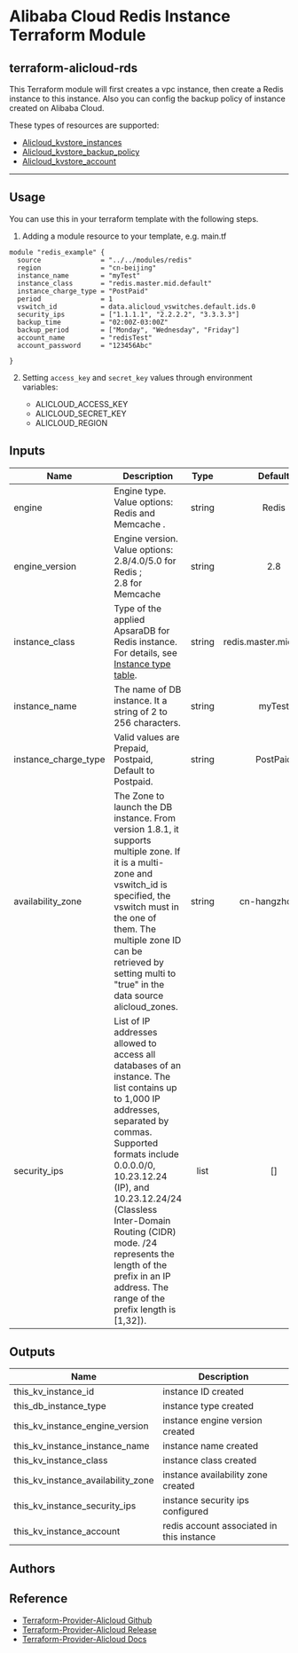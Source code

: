 # Alibaba Cloud Redis Instance Terraform Module   
terraform-alicloud-rds
---

This Terraform module will first creates a vpc instance, then create a Redis instance to this instance.
Also you can config the backup policy of instance created on Alibaba Cloud.

These types of resources are supported:

* [Alicloud_kvstore_instances](https://www.terraform.io/docs/providers/alicloud/d/kvstore_instances.html)
* [Alicloud_kvstore_backup_policy](https://www.terraform.io/docs/providers/alicloud/r/kvstore_backup_policy.html)
* [Alicloud_kvstore_account](https://www.terraform.io/docs/providers/alicloud/r/kvstore_account.html)

----------------------


Usage
-----
You can use this in your terraform template with the following steps.

1. Adding a module resource to your template, e.g. main.tf
    
```hcl
module "redis_example" {
  source               = "../../modules/redis"
  region               = "cn-beijing"
  instance_name        = "myTest"
  instance_class       = "redis.master.mid.default"
  instance_charge_type = "PostPaid"
  period               = 1
  vswitch_id           = data.alicloud_vswitches.default.ids.0
  security_ips         = ["1.1.1.1", "2.2.2.2", "3.3.3.3"]
  backup_time          = "02:00Z-03:00Z"
  backup_period        = ["Monday", "Wednesday", "Friday"]
  account_name         = "redisTest"
  account_password     = "123456Abc"

}
```

2. Setting `access_key` and `secret_key` values through environment variables:

    - ALICLOUD_ACCESS_KEY
    - ALICLOUD_SECRET_KEY
    - ALICLOUD_REGION


## Inputs

| Name | Description | Type | Default | Required |
|------|-------------|:----:|:-----:|:-----:|
|engine               | Engine type. Value options: Redis and Memcache .    |  string     |     Redis      | yes |  
|engine_version       | Engine version. Value options:<br>2.8/4.0/5.0 for Redis ;<br>2.8 for Memcache   |   string  |    2.8    |    yes       | 
|instance_class       | Type of the applied ApsaraDB for Redis instance. For details, see [Instance type table](https://www.alibabacloud.com/help/doc-detail/26350.htm?spm=a2c63.l28256.b99.13.271d5175pIy8vr).   |     string  |  redis.master.mid.default   |    yes       |  
|instance_name        | The name of DB instance. It a string of 2 to 256 characters.    |  string     |     myTest      |    no       | 
|instance_charge_type | Valid values are Prepaid, Postpaid, Default to Postpaid.  |  string     |     PostPaid      |     no      |  = "PostPaid"
|availability_zone    | The Zone to launch the DB instance. From version 1.8.1, it supports multiple zone. If it is a multi-zone and vswitch_id is specified, the vswitch must in the one of them. The multiple zone ID can be retrieved by setting multi to "true" in the data source alicloud_zones.  |  string     |     cn-hangzhou-b      |   no        |  
|security_ips         | List of IP addresses allowed to access all databases of an instance. The list contains up to 1,000 IP addresses, separated by commas. Supported formats include 0.0.0.0/0, 10.23.12.24 (IP), and 10.23.12.24/24 (Classless Inter-Domain Routing (CIDR) mode. /24 represents the length of the prefix in an IP address. The range of the prefix length is [1,32]).    |   list    |    []      |      no     |  


## Outputs

| Name | Description |
|------|-------------|
| this_kv_instance_id     |        instance ID created     |
| this_db_instance_type     |    instance type created         |
| this_kv_instance_engine_version     |   instance engine version created          |
| this_kv_instance_instance_name     |     instance name created        |
| this_kv_instance_class     |      instance class created       |
| this_kv_instance_availability_zone     |       instance availability zone  created      |
| this_kv_instance_security_ips     |    instance security ips configured         |
| this_kv_instance_account     |    redis account associated in this instance          |


Authors
---------

Reference
---------
* [Terraform-Provider-Alicloud Github](https://github.com/terraform-providers/terraform-provider-alicloud)
* [Terraform-Provider-Alicloud Release](https://releases.hashicorp.com/terraform-provider-alicloud/)
* [Terraform-Provider-Alicloud Docs](https://www.terraform.io/docs/providers/alicloud/index.html)
